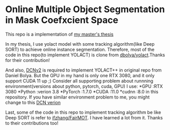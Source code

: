 # Online Multiple Object Segmentation in Mask Coefxcient Space
 This repo is a implementation of [my master's thesis](https://hdl.handle.net/11296/7s4pwc)
 
 In my thesis, I use yolact model with some tracking algorithm(like Deep SORT) to achieve online instance segmentation.
 Therefore, most of the code in this repo(to implement YOLACT) is clone from [dbolya/yolact](https://github.com/dbolya/yolact).Thanks for their contribution!
 
 And also, [DCNv2](https://github.com/CharlesShang/DCNv2/tree/pytorch_1.0) is required to implement YOLACT++ in original repo from Daniel Bolya.
 But the GPU in my hand is only one RTX 3080, and it only support CUDA 11 up ;)
 Consider all supporting problem about runnning environment(versions about python, pytorch, cuda, GPU)
 I use:
        *GPU      :RTX 3080
        *Python   :verion 3.8
        *PyTorch  :1.7.0
        *CUDA     :11.0
        *cudnn    :8.0
 in this repository.
 If you have similar environment problem to me, you might change to this [DCN verion](https://github.com/jinfagang/DCNv2_latest)
 
 Last, some of the code in this repo to implement tracking algorithm be like Deep SORT is refer to [ifzhang/FairMOT](https://github.com/ifzhang/FairMOT).
 I have learned a lot from it. Thanks to their contributions too!
